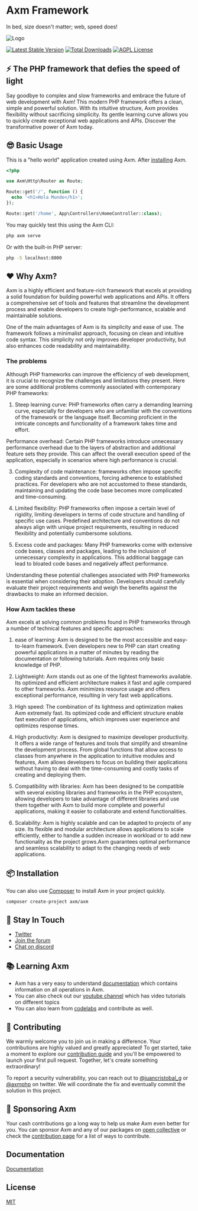 # Axm Framework

In bed, size doesn't matter; web, speed does!

![Logo](https://https://github.com/Axm-framework/axm/blob/main/art/axm.png)

[![Latest Stable Version](https://poser.pugx.org/axm/axm/v/stable)](https://packagist.org/packages/axm/axm)
[![Total Downloads](https://poser.pugx.org/axm/axm/downloads)](https://packagist.org/packages/axm/axm)
[![AGPL License](https://poser.pugx.org/axm/axm/license)](https://packagist.org/packages/axm/axm)

## ⚡️ The PHP framework that defies the speed of light

Say goodbye to complex and slow frameworks and embrace the future of web development with Axm! This modern PHP framework offers a clean, simple and powerful solution. With its intuitive structure, Axm provides flexibility without sacrificing simplicity. Its gentle learning curve allows you to quickly create exceptional web applications and APIs. Discover the transformative power of Axm today.

## 😎 Basic Usage

This is a "hello world" application created using Axm. After [installing](#-installation) Axm.

```php
<?php

use Axm\Http\Router as Route;

Route::get('/', function () {
  echo '<h1>Hola Mundo</h1>';
});

Route::get('/home', App\Controllers\HomeController::class);

```

You may quickly test this using the Axm CLI:

```bash
php axm serve
```

Or with the built-in PHP server:

```bash
php -S localhost:8000
```

## ❤️ Why Axm?

Axm is a highly efficient and feature-rich framework that excels at providing a solid foundation for building powerful web applications and APIs. It offers a comprehensive set of tools and features that streamline the development process and enable developers to create high-performance, scalable and maintainable solutions.

One of the main advantages of Axm is its simplicity and ease of use. The framework follows a minimalist approach, focusing on clean and intuitive code syntax. This simplicity not only improves developer productivity, but also enhances code readability and maintainability.

### The problems

Although PHP frameworks can improve the efficiency of web development, it is crucial to recognize the challenges and limitations they present. Here are some additional problems commonly associated with contemporary PHP frameworks:

1. Steep learning curve: PHP frameworks often carry a demanding learning curve, especially for developers who are unfamiliar with the conventions of the framework or the language itself. Becoming proficient in the intricate concepts and functionality of a framework takes time and effort.

Performance overhead: Certain PHP frameworks introduce unnecessary performance overhead due to the layers of abstraction and additional feature sets they provide. This can affect the overall execution speed of the application, especially in scenarios where high performance is crucial.

3. Complexity of code maintenance: frameworks often impose specific coding standards and conventions, forcing adherence to established practices. For developers who are not accustomed to these standards, maintaining and updating the code base becomes more complicated and time-consuming.

4. Limited flexibility: PHP frameworks often impose a certain level of rigidity, limiting developers in terms of code structure and handling of specific use cases. Predefined architecture and conventions do not always align with unique project requirements, resulting in reduced flexibility and potentially cumbersome solutions.

5. Excess code and packages: Many PHP frameworks come with extensive code bases, classes and packages, leading to the inclusion of unnecessary complexity in applications.  This additional baggage can lead to bloated code bases and negatively affect performance.

Understanding these potential challenges associated with PHP frameworks is essential when considering their adoption. Developers should carefully evaluate their project requirements and weigh the benefits against the drawbacks to make an informed decision.

### How Axm tackles these

Axm excels at solving common problems found in PHP frameworks through a number of technical features and specific approaches:

1. ease of learning: Axm is designed to be the most accessible and easy-to-learn framework. Even developers new to PHP can start creating powerful applications in a matter of minutes by reading the documentation or following tutorials. Axm requires only basic knowledge of PHP.

2. Lightweight: Axm stands out as one of the lightest frameworks available. Its optimized and efficient architecture makes it fast and agile compared to other frameworks. Axm minimizes resource usage and offers exceptional performance, resulting in very fast web applications.

3. High speed: The combination of its lightness and optimization makes Axm extremely fast. Its optimized code and efficient structure enable fast execution of applications, which improves user experience and optimizes response times.

4. High productivity: Axm is designed to maximize developer productivity. It offers a wide range of features and tools that simplify and streamline the development process. From global functions that allow access to classes from anywhere in the application to intuitive modules and features, Axm allows developers to focus on building their applications without having to deal with the time-consuming and costly tasks of creating and deploying them.

5. Compatibility with libraries: Axm has been designed to be compatible with several existing libraries and frameworks in the PHP ecosystem, allowing developers to take advantage of different libraries and use them together with Axm to build more complete and powerful applications, making it easier to collaborate and extend functionalities.

6. Scalability: Axm is highly scalable and can be adapted to projects of any size. Its flexible and modular architecture allows applications to scale efficiently, either to handle a sudden increase in workload or to add new functionality as the project grows.Axm guarantees optimal performance and seamless scalability to adapt to the changing needs of web applications.

## 📦 Installation

You can also use [Composer](https://getcomposer.org/) to install Axm in your project quickly.

```bash
composer create-project axm/axm
```

## 📢 Stay In Touch

- [Twitter](https://twitter.com/axmphp)
- [Join the forum](https://github.com/axmphp/axm/discussions/)
- [Chat on discord](https://discord.gg/6WgT5whv)

## 📚 Learning Axm

- Axm has a very easy to understand [documentation](https://axmphp.com) which contains information on all operations in Axm.
- You can also check out our [youtube channel](https://www.youtube.com/channel/123w) which has video tutorials on different topics
- You can also learn from [codelabs](https://codelabs.axmphp.dev) and contribute as well.

## 🤝 Contributing

We warmly welcome you to join us in making a difference. Your contributions are highly valued and greatly appreciated! To get started, take a moment to explore our [contribution guide](https://discord.gg/6WgT5whv) and you'll be empowered to launch your first pull request. Together, let's create something extraordinary!

To report a security vulnerability, you can reach out to [@juancristobal_g](https://twitter.com/juancristobal_g) or [@axmphp](https://twitter.com/axmphp) on twitter. We will coordinate the fix and eventually commit the solution in this project.

## 🚀 Sponsoring Axm

Your cash contributions go a long way to help us make Axm even better for you. You can sponsor Axm and any of our packages on [open collective](https://opencollective.com/Axm) or check the [contribution page](https://axmphp.com/support/) for a list of ways to contribute.

## Documentation

[Documentation](https://linktodocumentation)

## License

[MIT](https://github.com/Axm-framework/axm/blob/main/LICENSE)
